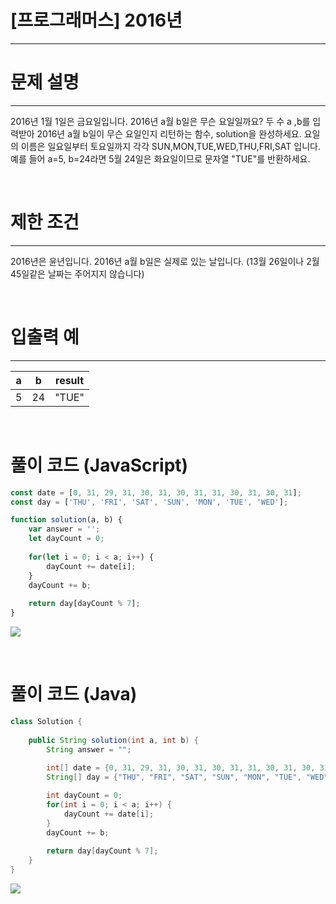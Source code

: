 # [프로그래머스] 2016년
---
# 문제 설명
---
2016년 1월 1일은 금요일입니다. 2016년 a월 b일은 무슨 요일일까요? 두 수 a ,b를 입력받아 2016년 a월 b일이 무슨 요일인지 리턴하는 함수, solution을 완성하세요. 요일의 이름은 일요일부터 토요일까지 각각 SUN,MON,TUE,WED,THU,FRI,SAT 입니다. 예를 들어 a=5, b=24라면 5월 24일은 화요일이므로 문자열 "TUE"를 반환하세요.

<br>

# 제한 조건
---
2016년은 윤년입니다.
2016년 a월 b일은 실제로 있는 날입니다. (13월 26일이나 2월 45일같은 날짜는 주어지지 않습니다)

<br>

# 입출력 예
---
|a|b|result|
|---|---|---|
|5|24|"TUE"|

<br>

# 풀이 코드 (JavaScript)
```js
const date = [0, 31, 29, 31, 30, 31, 30, 31, 31, 30, 31, 30, 31];
const day = ['THU', 'FRI', 'SAT', 'SUN', 'MON', 'TUE', 'WED'];

function solution(a, b) {
    var answer = '';
    let dayCount = 0;
    
    for(let i = 0; i < a; i++) {
        dayCount += date[i];
    }
    dayCount += b;
    
    return day[dayCount % 7];
}
```
![](https://velog.velcdn.com/images/reyang/post/ebff0c4a-191f-494a-8b82-d7a5924f982f/image.png)

<br>

# 풀이 코드 (Java)
```java
class Solution {
    
    public String solution(int a, int b) {
        String answer = "";
        
        int[] date = {0, 31, 29, 31, 30, 31, 30, 31, 31, 30, 31, 30, 31};
        String[] day = {"THU", "FRI", "SAT", "SUN", "MON", "TUE", "WED"};

        int dayCount = 0;
        for(int i = 0; i < a; i++) {
            dayCount += date[i];
        }
        dayCount += b;
        
        return day[dayCount % 7];
    }
}
```
![](https://velog.velcdn.com/images/reyang/post/ed4d5316-9c91-4123-8dbd-d10872f13169/image.png)


<br>
